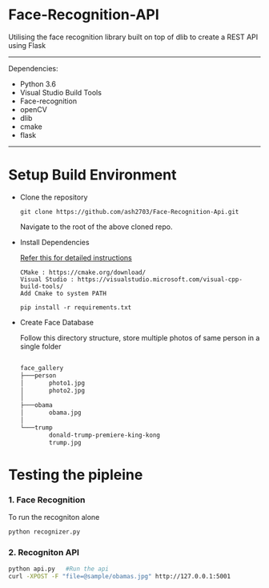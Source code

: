 # Face-Recognition-API  

Utilising the face recognition library built on top of dlib to create a REST API using Flask

---
Dependencies:

* Python 3.6
* Visual Studio Build Tools
* Face-recognition
* openCV
* dlib
* cmake
* flask

---

# Setup Build Environment

* Clone the repository

    ```
    git clone https://github.com/ash2703/Face-Recognition-Api.git
    ```

    Navigate to the root of the above cloned repo.

* Install Dependencies

    [Refer this for detailed instructions](https://medium.com/analytics-vidhya/how-to-install-dlib-library-for-python-in-windows-10-57348ba1117f#:~:text=Now%20we%20can%20install%20dlib,need%20to%20install%20CMake%20library.&text=Then%2C%20you%20can%20install%20dlib%20library%20using%20pip%20install%20.&text=After%20passing%20enter%2C%20you%20laptop,run%20the%20C%2C%20C%2B%2B%20Complier)


    ```
    CMake : https://cmake.org/download/
    Visual Studio : https://visualstudio.microsoft.com/visual-cpp-build-tools/
    Add Cmake to system PATH

    pip install -r requirements.txt
    ```

* Create Face Database

    Follow this directory structure, store multiple photos of same person in a single folder

    ```bash

    face_gallery
    ├───person
    │       photo1.jpg
    │       photo2.jpg
    │
    ├───obama
    │       obama.jpg
    │
    └───trump
            donald-trump-premiere-king-kong
            trump.jpg

    ``` 

# Testing the pipleine

### **1. Face Recognition**

To run the recogniton alone

```python
python recognizer.py
```
### **2. Recogniton API**

```bash
python api.py   #Run the api
curl -XPOST -F "file=@sample/obamas.jpg" http://127.0.0.1:5001
```



